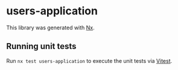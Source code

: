 # users-application

This library was generated with [Nx](https://nx.dev).

## Running unit tests

Run `nx test users-application` to execute the unit tests via [Vitest](https://vitest.dev/).

